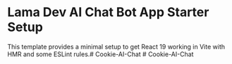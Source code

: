 # Lama Dev AI Chat Bot App Starter Setup

This template provides a minimal setup to get React 19 working in Vite with HMR and some ESLint rules.#   C o o k i e - A I - C h a t  
 #   C o o k i e - A I - C h a t  
 